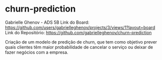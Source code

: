 # churn-prediction
Gabrielle Ghenov - ADS 5B
Link do Board: https://github.com/users/gabrielleghenov/projects/3/views/1?layout=board
Link do Repositório: https://github.com/gabrielleghenov/churn-prediction

Criação de um modelo de predição de churn, que tem como objetivo prever quais clientes têm maior probabilidade de cancelar o serviço ou deixar de fazer negócios com a empresa.
